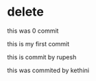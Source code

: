 # delete

this was 0 commit

this is my first commit 

this is commit by rupesh

this was commited by kethini

